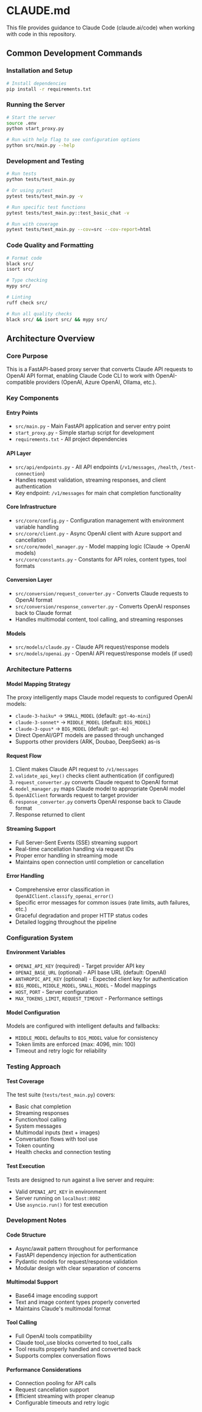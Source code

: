 # CLAUDE.md

This file provides guidance to Claude Code (claude.ai/code) when working with code in this repository.

## Common Development Commands

### Installation and Setup
```bash
# Install dependencies
pip install -r requirements.txt
```

### Running the Server
```bash
# Start the server
source .env
python start_proxy.py

# Run with help flag to see configuration options
python src/main.py --help
```

### Development and Testing
```bash
# Run tests
python tests/test_main.py

# Or using pytest
pytest tests/test_main.py -v

# Run specific test functions
pytest tests/test_main.py::test_basic_chat -v

# Run with coverage
pytest tests/test_main.py --cov=src --cov-report=html
```

### Code Quality and Formatting
```bash
# Format code
black src/
isort src/

# Type checking
mypy src/

# Linting
ruff check src/

# Run all quality checks
black src/ && isort src/ && mypy src/
```

## Architecture Overview

### Core Purpose
This is a FastAPI-based proxy server that converts Claude API requests to OpenAI API format, enabling Claude Code CLI to work with OpenAI-compatible providers (OpenAI, Azure OpenAI, Ollama, etc.).

### Key Components

#### Entry Points
- `src/main.py` - Main FastAPI application and server entry point
- `start_proxy.py` - Simple startup script for development
- `requirements.txt` - All project dependencies

#### API Layer
- `src/api/endpoints.py` - All API endpoints (`/v1/messages`, `/health`, `/test-connection`)
- Handles request validation, streaming responses, and client authentication
- Key endpoint: `/v1/messages` for main chat completion functionality

#### Core Infrastructure
- `src/core/config.py` - Configuration management with environment variable handling
- `src/core/client.py` - Async OpenAI client with Azure support and cancellation
- `src/core/model_manager.py` - Model mapping logic (Claude → OpenAI models)
- `src/core/constants.py` - Constants for API roles, content types, tool formats

#### Conversion Layer
- `src/conversion/request_converter.py` - Converts Claude requests to OpenAI format
- `src/conversion/response_converter.py` - Converts OpenAI responses back to Claude format
- Handles multimodal content, tool calling, and streaming responses

#### Models
- `src/models/claude.py` - Claude API request/response models
- `src/models/openai.py` - OpenAI API request/response models (if used)

### Architecture Patterns

#### Model Mapping Strategy
The proxy intelligently maps Claude model requests to configured OpenAI models:
- `claude-3-haiku*` → `SMALL_MODEL` (default: `gpt-4o-mini`)
- `claude-3-sonnet*` → `MIDDLE_MODEL` (default: `BIG_MODEL`)
- `claude-3-opus*` → `BIG_MODEL` (default: `gpt-4o`)
- Direct OpenAI/GPT models are passed through unchanged
- Supports other providers (ARK, Doubao, DeepSeek) as-is

#### Request Flow
1. Client makes Claude API request to `/v1/messages`
2. `validate_api_key()` checks client authentication (if configured)
3. `request_converter.py` converts Claude request to OpenAI format
4. `model_manager.py` maps Claude model to appropriate OpenAI model
5. `OpenAIClient` forwards request to target provider
6. `response_converter.py` converts OpenAI response back to Claude format
7. Response returned to client

#### Streaming Support
- Full Server-Sent Events (SSE) streaming support
- Real-time cancellation handling via request IDs
- Proper error handling in streaming mode
- Maintains open connection until completion or cancellation

#### Error Handling
- Comprehensive error classification in `OpenAIClient.classify_openai_error()`
- Specific error messages for common issues (rate limits, auth failures, etc.)
- Graceful degradation and proper HTTP status codes
- Detailed logging throughout the pipeline

### Configuration System

#### Environment Variables
- `OPENAI_API_KEY` (required) - Target provider API key
- `OPENAI_BASE_URL` (optional) - API base URL (default: OpenAI)
- `ANTHROPIC_API_KEY` (optional) - Expected client key for authentication
- `BIG_MODEL`, `MIDDLE_MODEL`, `SMALL_MODEL` - Model mappings
- `HOST`, `PORT` - Server configuration
- `MAX_TOKENS_LIMIT`, `REQUEST_TIMEOUT` - Performance settings

#### Model Configuration
Models are configured with intelligent defaults and fallbacks:
- `MIDDLE_MODEL` defaults to `BIG_MODEL` value for consistency
- Token limits are enforced (max: 4096, min: 100)
- Timeout and retry logic for reliability

### Testing Approach

#### Test Coverage
The test suite (`tests/test_main.py`) covers:
- Basic chat completion
- Streaming responses
- Function/tool calling
- System messages
- Multimodal inputs (text + images)
- Conversation flows with tool use
- Token counting
- Health checks and connection testing

#### Test Execution
Tests are designed to run against a live server and require:
- Valid `OPENAI_API_KEY` in environment
- Server running on `localhost:8082`
- Use `asyncio.run()` for test execution

### Development Notes

#### Code Structure
- Async/await pattern throughout for performance
- FastAPI dependency injection for authentication
- Pydantic models for request/response validation
- Modular design with clear separation of concerns

#### Multimodal Support
- Base64 image encoding support
- Text and image content types properly converted
- Maintains Claude's multimodal format

#### Tool Calling
- Full OpenAI tools compatibility
- Claude tool_use blocks converted to tool_calls
- Tool results properly handled and converted back
- Supports complex conversation flows

#### Performance Considerations
- Connection pooling for API calls
- Request cancellation support
- Efficient streaming with proper cleanup
- Configurable timeouts and retry logic
